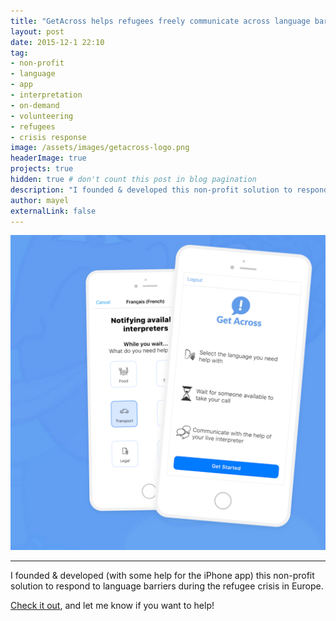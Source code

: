 ```yaml
---
title: "GetAcross helps refugees freely communicate across language barriers with the help of volunteer interpreters"
layout: post
date: 2015-12-1 22:10
tag: 
- non-profit
- language
- app
- interpretation
- on-demand
- volunteering
- refugees
- crisis response
image: /assets/images/getacross-logo.png
headerImage: true
projects: true
hidden: true # don't count this post in blog pagination
description: "I founded & developed this non-profit solution to respond to language barriers during the refugee crisis in Europe."
author: mayel
externalLink: false
---
```


![Screenshot](./assets/images/getacross-screen.png)

---

I founded & developed (with some help for the iPhone app) this non-profit solution to respond to language barriers during the refugee crisis in Europe.

[Check it out](https://app.getacross.org/), and let me know if you want to help!